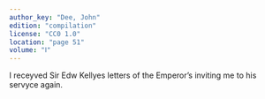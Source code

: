 ```yaml
---
author_key: "Dee, John"
edition: "compilation"
license: "CC0 1.0"
location: "page 51"
volume: "Ⅰ"
---
```

I receyved Sir Edw Kellyes letters of the Emperor’s inviting me to his servyce
again.
